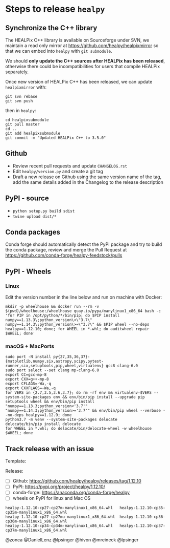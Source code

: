 # Steps to release `healpy`

## Synchronize the C++ library

The HEALPix C++ library is available on Sourceforge under SVN, we maintain a read only mirror at <https://github.com/healpy/healpixmirror> so that we can embed into `healpy` with `git submodule`.

We should **only update the C++ sources after HEALPix has been released**, otherwise there could be incompatibilities for users that compile HEALPix separately.

Once new version of HEALPix C++ has been released, we can update `healpixmirror` with:

    git svn rebase
    git svn push

then in `healpy`:

    cd healpixsubmodule
    git pull master
    cd ..
    git add healpixsubmodule
    git commit -m "Updated HEALPix C++ to 3.5.0"
    
## Github

* Review recent pull requests and update `CHANGELOG.rst`
* Edit `healpy/version.py` and create a git tag
* Draft a new release on Github using the same version name of the tag, add the same details added in the Changelog to the release description

## PyPI - source

* `python setup.py build sdist`
* `twine upload dist/*`

## Conda packages

Conda forge should automatically detect the PyPI package and try to build the conda package,
review and merge the Pull Request at <https://github.com/conda-forge/healpy-feedstock/pulls>

## PyPI - Wheels

### Linux

Edit the version number in the line below and run on machine with Docker:

    mkdir -p wheelhouse && docker run --rm -v $(pwd)/wheelhouse:/wheelhouse quay.io/pypa/manylinux1_x86_64 bash -c 'for PIP in /opt/python/*/bin/pip; do $PIP install numpy==1.13.3\;python_version\<\"3.7\" numpy==1.14.3\;python_version\>=\"3.7\" && $PIP wheel --no-deps healpy==1.12.10; done; for WHEEL in *.whl; do auditwheel repair $WHEEL; done'

### macOS + MacPorts

    sudo port -N install py{27,35,36,37}-{matplotlib,numpy,six,astropy,scipy,pytest-runner,six,setuptools,pip,wheel,virtualenv} gcc8 clang-6.0
    sudo port select --set clang mp-clang-6.0
    export CC=gcc-mp-8
    export CXX=g++-mp-8
    export CFLAGS=-Wa,-q
    export CXXFLAGS=-Wa,-q
    for VERS in {2.7,3.5,3.6,3.7}; do rm -rf env && virtualenv-$VERS --system-site-packages env && env/bin/pip install --upgrade pip setuptools wheel && env/bin/pip install "numpy==1.13.3;python_version<'3.7'" "numpy==1.14.3;python_version>='3.7'" && env/bin/pip wheel --verbose --no-deps healpy==1.12.9; done
    python3.7 -m venv --system-site-packages delocate
    delocate/bin/pip install delocate
    for WHEEL in *.whl; do delocate/bin/delocate-wheel -w wheelhouse $WHEEL; done
    
## Track release with an issue

Template:

Release:
* [ ] Github: https://github.com/healpy/healpy/releases/tag/1.12.10
* [ ] PyPI: https://pypi.org/project/healpy/1.12.10/
* [ ] conda-forge: https://anaconda.org/conda-forge/healpy
* [ ] wheels on PyPI for linux and Mac OS 

```
healpy-1.12.10-cp27-cp27m-manylinux1_x86_64.whl   healpy-1.12.10-cp35-cp35m-manylinux1_x86_64.whl
healpy-1.12.10-cp27-cp27mu-manylinux1_x86_64.whl  healpy-1.12.10-cp36-cp36m-manylinux1_x86_64.whl
healpy-1.12.10-cp34-cp34m-manylinux1_x86_64.whl   healpy-1.12.10-cp37-cp37m-manylinux1_x86_64.whl
```

@zonca @DanielLenz @lpsinger @hivon @mreineck @lpsinger 
